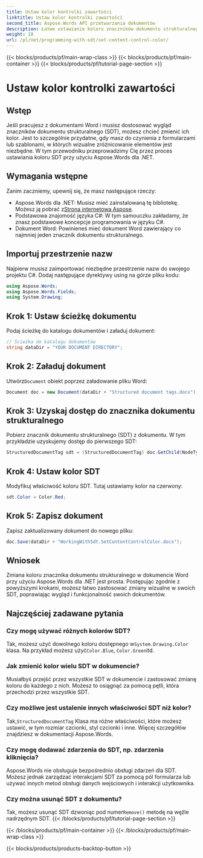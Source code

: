 ```yaml
---
title: Ustaw kolor kontrolki zawartości
linktitle: Ustaw kolor kontrolki zawartości
second_title: Aspose.Words API przetwarzania dokumentów
description: Łatwe ustawianie koloru znaczników dokumentu strukturalnego w programie Word przy użyciu Aspose.Words dla .NET. Dostosuj znaczniki SDT, aby poprawić wygląd dokumentu dzięki temu prostemu przewodnikowi.
weight: 10
url: /pl/net/programming-with-sdt/set-content-control-color/
---
```


{{< blocks/products/pf/main-wrap-class >}}
{{< blocks/products/pf/main-container >}}
{{< blocks/products/pf/tutorial-page-section >}}

# Ustaw kolor kontrolki zawartości

## Wstęp

Jeśli pracujesz z dokumentami Word i musisz dostosować wygląd znaczników dokumentu strukturalnego (SDT), możesz chcieć zmienić ich kolor. Jest to szczególnie przydatne, gdy masz do czynienia z formularzami lub szablonami, w których wizualne zróżnicowanie elementów jest niezbędne. W tym przewodniku przeprowadzimy Cię przez proces ustawiania koloru SDT przy użyciu Aspose.Words dla .NET.

## Wymagania wstępne

Zanim zaczniemy, upewnij się, że masz następujące rzeczy:
-  Aspose.Words dla .NET: Musisz mieć zainstalowaną tę bibliotekę. Możesz ją pobrać z[Strona internetowa Aspose](https://releases.aspose.com/words/net/).
- Podstawowa znajomość języka C#: W tym samouczku zakładamy, że znasz podstawowe koncepcje programowania w języku C#.
- Dokument Word: Powinieneś mieć dokument Word zawierający co najmniej jeden znacznik dokumentu strukturalnego.

## Importuj przestrzenie nazw

Najpierw musisz zaimportować niezbędne przestrzenie nazw do swojego projektu C#. Dodaj następujące dyrektywy using na górze pliku kodu:

```csharp
using Aspose.Words;
using Aspose.Words.Fields;
using System.Drawing;
```

## Krok 1: Ustaw ścieżkę dokumentu

Podaj ścieżkę do katalogu dokumentów i załaduj dokument:

```csharp
// Ścieżka do katalogu dokumentów
string dataDir = "YOUR DOCUMENT DIRECTORY";
```

## Krok 2: Załaduj dokument

 Utwórz`Document` obiekt poprzez załadowanie pliku Word:

```csharp
Document doc = new Document(dataDir + "Structured document tags.docx");
```

## Krok 3: Uzyskaj dostęp do znacznika dokumentu strukturalnego

Pobierz znacznik dokumentu strukturalnego (SDT) z dokumentu. W tym przykładzie uzyskujemy dostęp do pierwszego SDT:

```csharp
StructuredDocumentTag sdt = (StructuredDocumentTag) doc.GetChild(NodeType.StructuredDocumentTag, 0, true);
```

## Krok 4: Ustaw kolor SDT

Modyfikuj właściwość koloru SDT. Tutaj ustawiamy kolor na czerwony:

```csharp
sdt.Color = Color.Red;
```

## Krok 5: Zapisz dokument

Zapisz zaktualizowany dokument do nowego pliku:

```csharp
doc.Save(dataDir + "WorkingWithSdt.SetContentControlColor.docx");
```

## Wniosek

Zmiana koloru znacznika dokumentu strukturalnego w dokumencie Word przy użyciu Aspose.Words dla .NET jest prosta. Postępując zgodnie z powyższymi krokami, możesz łatwo zastosować zmiany wizualne w swoich SDT, poprawiając wygląd i funkcjonalność swoich dokumentów.

## Najczęściej zadawane pytania

### Czy mogę używać różnych kolorów SDT?

 Tak, możesz użyć dowolnego koloru dostępnego w`System.Drawing.Color` klasa. Na przykład możesz użyć`Color.Blue`, `Color.Green`itd.

### Jak zmienić kolor wielu SDT w dokumencie?

Musiałbyś przejść przez wszystkie SDT w dokumencie i zastosować zmianę koloru do każdego z nich. Możesz to osiągnąć za pomocą pętli, która przechodzi przez wszystkie SDT.

### Czy możliwe jest ustalenie innych właściwości SDT niż kolor?

 Tak,`StructuredDocumentTag` Klasa ma różne właściwości, które możesz ustawić, w tym rozmiar czcionki, styl czcionki i inne. Więcej szczegółów znajdziesz w dokumentacji Aspose.Words.

### Czy mogę dodawać zdarzenia do SDT, np. zdarzenia kliknięcia?

Aspose.Words nie obsługuje bezpośrednio obsługi zdarzeń dla SDT. Możesz jednak zarządzać interakcjami SDT za pomocą pól formularza lub używać innych metod obsługi danych wejściowych i interakcji użytkownika.

### Czy można usunąć SDT z dokumentu?

 Tak, możesz usunąć SDT dzwoniąc pod numer`Remove()` metodę na węźle nadrzędnym SDT.
{{< /blocks/products/pf/tutorial-page-section >}}

{{< /blocks/products/pf/main-container >}}
{{< /blocks/products/pf/main-wrap-class >}}

{{< blocks/products/products-backtop-button >}}
